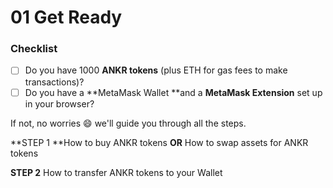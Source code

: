 # 01 Get Ready

### Checklist

- [ ] Do you have 1000 **ANKR tokens** (plus ETH for gas fees to make transactions)?
- [ ] Do you have a **MetaMask Wallet **and a **MetaMask Extension** set up in your browser?

If not, no worries :smile: we'll guide you through all the steps.

**STEP 1 **How to buy ANKR tokens **OR** How to swap assets for ANKR tokens

**STEP 2** How to transfer ANKR tokens to your Wallet
